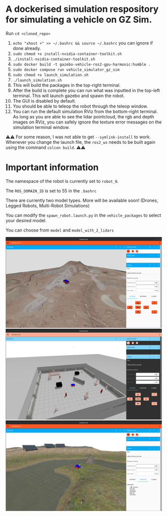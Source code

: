 # A dockerised simulation respository for simulating a vehicle on GZ Sim.
Run ```cd <cloned_repo>```

1. ```echo "xhost +" >> ~/.bashrc && source ~/.bashrc``` you can ignore if done already.
2. ```sudo chmod +x install-nvidia-container-toolkit.sh```
3. ```./install-nvidia-container-toolkit.sh```
4. ```sudo docker build -t gazebo-vehicle-ros2-gpu-harmonic:humble .```
5. ```sudo docker compose run vehicle_simulator_gz_sim```
6. ```sudo chmod +x launch_simulation.sh```
7. ```./launch_simulation.sh```
8. This will build the packages in the top-right terminal.
9. After the build is complete you can run what was inputted in the top-left terminal. This will launch gazebo and spawn the robot.
10. The GUI is disabled by default.
11. You should be able to teleop the robot through the teleop window.
12. You can run the default simulation RViz from the bottom-right terminal. As long as you are able to see the lidar pointcloud, the rgb and depth images on RViz, you can safely ignore the texture error messages on the simulation terminal window.

⚠️⚠️ For some reason, I was not able to get ```--symlink-install``` to work. Whenever you change the launch file, the ```ros2_ws``` needs to be built again using the command ```colcon build```. ⚠️⚠️

# Important information
The namespace of the robot is currently set to ```robot_0```.

The ```ROS_DOMAIN_ID``` is set to 55 in the ```.bashrc```

There are currently two model types. More will be available soon! (Drones, Legged Robots, Multi-Robot Simulations)

You can modify the ```spawn_robot.launch.py``` in the ```vehicle_packages``` to select your desired model.

You can choose from ```model``` and ```model_with_2_lidars```

![MarsYard](media/marsyard.png)
![Clearpath](media/playpen.png)
![Inspection](media/inspection.png)